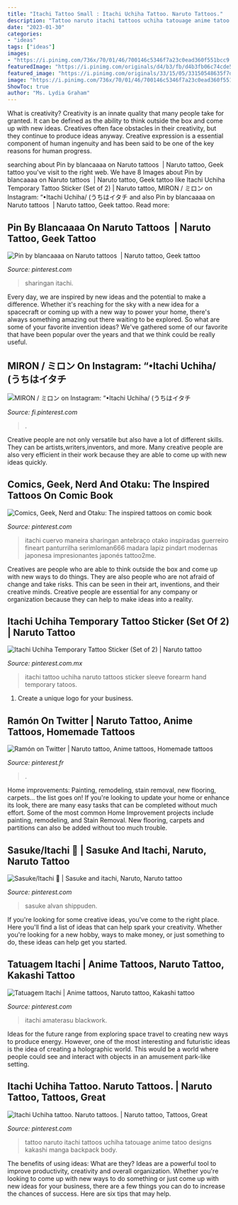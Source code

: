 ```yaml
---
title: "Itachi Tattoo Small : Itachi Uchiha Tattoo. Naruto Tattoos."
description: "Tattoo naruto itachi tattoos uchiha tatouage anime tatoo designs kakashi manga backpack body"
date: "2023-01-30"
categories:
- "ideas"
tags: ["ideas"]
images:
- "https://i.pinimg.com/736x/70/01/46/700146c5346f7a23c0ead360f551bcc9.jpg"
featuredImage: "https://i.pinimg.com/originals/d4/b3/fb/d4b3fb06c74cde5fec40da287bb8deef.jpg"
featured_image: "https://i.pinimg.com/originals/33/15/05/33150548635f7de110c923e46b2ee03a.jpg"
image: "https://i.pinimg.com/736x/70/01/46/700146c5346f7a23c0ead360f551bcc9.jpg"
ShowToc: true
author: "Ms. Lydia Graham"
---
```



What is creativity?
Creativity is an innate quality that many people take for granted. It can be defined as the ability to think outside the box and come up with new ideas. Creatives often face obstacles in their creativity, but they continue to produce ideas anyway. Creative expression is a essential component of human ingenuity and has been said to be one of the key reasons for human progress.

	

		
searching about Pin by blancaaaa on Naruto tattoos ️ | Naruto tattoo, Geek tattoo you've visit to the right web. We have 8 Images about Pin by blancaaaa on Naruto tattoos ️ | Naruto tattoo, Geek tattoo like Itachi Uchiha Temporary Tattoo Sticker (Set of 2) | Naruto tattoo, MIRON / ミロン on Instagram: “•Itachi Uchiha/ (うちはイタチ and also Pin by blancaaaa on Naruto tattoos ️ | Naruto tattoo, Geek tattoo. Read more:
		
    
## Pin By Blancaaaa On Naruto Tattoos ️ | Naruto Tattoo, Geek Tattoo

<img loading=lazy src="https://i.pinimg.com/originals/2a/db/f4/2adbf4f3cab68298dc87070f1cd338c4.jpg" onerror="this.onerror=null;this.src='https://tse1.mm.bing.net/th?id=OIP.1KbfGEPfxmtDolvER8XByQHaHa&amp;pid=15.1';" alt="Pin by blancaaaa on Naruto tattoos ️ | Naruto tattoo, Geek tattoo">

_Source: pinterest.com_

>sharingan itachi. 

	

Every day, we are inspired by new ideas and the potential to make a difference. Whether it's reaching for the sky with a new idea for a spacecraft or coming up with a new way to power your home, there's always something amazing out there waiting to be explored. So what are some of your favorite invention ideas? We've gathered some of our favorite that have been popular over the years and that we think could be really useful.

    
## MIRON / ミロン On Instagram: “•Itachi Uchiha/ (うちはイタチ

<img loading=lazy src="https://i.pinimg.com/originals/17/33/d2/1733d2ca66973ca7e428b415c88e1b59.jpg" onerror="this.onerror=null;this.src='https://tse4.mm.bing.net/th?id=OIP.LiJ8z7u4cHgKAGhpoDyhJgHaHa&amp;pid=15.1';" alt="MIRON / ミロン on Instagram: “•Itachi Uchiha/ (うちはイタチ">

_Source: fi.pinterest.com_

>. 

	

Creative people are not only versatile but also have a lot of different skills. They can be artists,writers,inventors, and more. Many creative people are also very efficient in their work because they are able to come up with new ideas quickly.

    
## Comics, Geek, Nerd And Otaku: The Inspired Tattoos On Comic Book

<img loading=lazy src="https://i.pinimg.com/originals/5e/85/81/5e85810fe64c5fcfeec0c68dde030fff.png" onerror="this.onerror=null;this.src='https://tse2.mm.bing.net/th?id=OIP.XoWBD-ZMX8_uwMaN3gMP_wHaKH&amp;pid=15.1';" alt="Comics, Geek, Nerd and Otaku: The inspired tattoos on comic book">

_Source: pinterest.com_

>itachi cuervo maneira sharingan antebraço otako inspiradas guerreiro fineart panturrilha serimloman666 madara lapiz pindart modernas japonesa impresionantes japonés tattoo2me. 

	

Creatives are people who are able to think outside the box and come up with new ways to do things. They are also people who are not afraid of change and take risks. This can be seen in their art, inventions, and their creative minds. Creative people are essential for any company or organization because they can help to make ideas into a reality.

    
## Itachi Uchiha Temporary Tattoo Sticker (Set Of 2) | Naruto Tattoo

<img loading=lazy src="https://i.pinimg.com/736x/70/01/46/700146c5346f7a23c0ead360f551bcc9.jpg" onerror="this.onerror=null;this.src='https://tse2.mm.bing.net/th?id=OIP.2H2eGc-ug_owe-QRxMj5MQHaHa&amp;pid=15.1';" alt="Itachi Uchiha Temporary Tattoo Sticker (Set of 2) | Naruto tattoo">

_Source: pinterest.com.mx_

>itachi tattoo uchiha naruto tattoos sticker sleeve forearm hand temporary tatoos. 

	

1. Create a unique logo for your business.

    
## Ramón On Twitter | Naruto Tattoo, Anime Tattoos, Homemade Tattoos

<img loading=lazy src="https://i.pinimg.com/originals/33/15/05/33150548635f7de110c923e46b2ee03a.jpg" onerror="this.onerror=null;this.src='https://tse1.mm.bing.net/th?id=OIP.X38hZQ6LN7nP1GptWFpUmAHaHa&amp;pid=15.1';" alt="Ramón on Twitter | Naruto tattoo, Anime tattoos, Homemade tattoos">

_Source: pinterest.fr_

>. 

	

Home improvements: Painting, remodeling, stain removal, new flooring, carpets... the list goes on!
If you're looking to update your home or enhance its look, there are many easy tasks that can be completed without much effort. Some of the most common Home Improvement projects include painting, remodeling, and Stain Removal. New flooring, carpets and partitions can also be added without too much trouble.

    
## Sasuke/Itachi 🖤 | Sasuke And Itachi, Naruto, Naruto Tattoo

<img loading=lazy src="https://i.pinimg.com/originals/7d/b9/d8/7db9d8a4d2deaa57f9eda9be8d9131f4.jpg" onerror="this.onerror=null;this.src='https://tse3.mm.bing.net/th?id=OIP.TW5j7-nDEGvpD--Y-Bu82AHaHa&amp;pid=15.1';" alt="Sasuke/Itachi 🖤 | Sasuke and itachi, Naruto, Naruto tattoo">

_Source: pinterest.com_

>sasuke alvan shippuden. 

	

If you're looking for some creative ideas, you've come to the right place. Here you'll find a list of ideas that can help spark your creativity. Whether you're looking for a new hobby, ways to make money, or just something to do, these ideas can help get you started.

    
## Tatuagem Itachi | Anime Tattoos, Naruto Tattoo, Kakashi Tattoo

<img loading=lazy src="https://i.pinimg.com/originals/3d/39/ca/3d39ca36abc98a2e9106cbf439420c0e.jpg" onerror="this.onerror=null;this.src='https://tse4.mm.bing.net/th?id=OIP.8IvcQP0NOT2XyNWsHe7d8QHaJQ&amp;pid=15.1';" alt="Tatuagem Itachi | Anime tattoos, Naruto tattoo, Kakashi tattoo">

_Source: pinterest.com_

>itachi amaterasu blackwork. 

	

Ideas for the future range from exploring space travel to creating new ways to produce energy. However, one of the most interesting and futuristic ideas is the idea of creating a holographic world. This would be a world where people could see and interact with objects in an amusement park-like setting.

    
## Itachi Uchiha Tattoo. Naruto Tattoos. | Naruto Tattoo, Tattoos, Great

<img loading=lazy src="https://i.pinimg.com/originals/d4/b3/fb/d4b3fb06c74cde5fec40da287bb8deef.jpg" onerror="this.onerror=null;this.src='https://tse1.mm.bing.net/th?id=OIP.SpaDnj0u_gWI1aROW7eluwHaHa&amp;pid=15.1';" alt="Itachi Uchiha tattoo. Naruto tattoos. | Naruto tattoo, Tattoos, Great">

_Source: pinterest.com_

>tattoo naruto itachi tattoos uchiha tatouage anime tatoo designs kakashi manga backpack body. 

	

The benefits of using ideas: What are they?
Ideas are a powerful tool to improve productivity, creativity and overall organization. Whether you're looking to come up with new ways to do something or just come up with new ideas for your business, there are a few things you can do to increase the chances of success. Here are six tips that may help.

